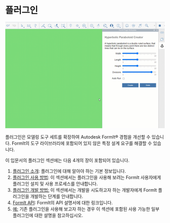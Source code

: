 # 플러그인

![](../.gitbook/assets/gg1.gif)

플러그인은 모델링 도구 세트를 확장하여 Autodesk FormIt® 경험을 개선할 수 있습니다. FormIt의 도구 라이브러리에 포함되어 있지 않은 특정 설계 요구를 해결할 수 있습니다.

이 입문서의 플러그인 섹션에는 다음 4개의 장이 포함되어 있습니다.

1. [플러그인 소개](introduction.md): 플러그인에 대해 알아야 하는 기본 정보입니다.
2. [플러그인 사용 방법](how-to-use-plug-ins.md): 이 섹션에서는 플러그인을 사용해 보려는 FormIt 사용자에게 플러그인 설치 및 사용 프로세스를 안내합니다.
3. [플러그인 개발 방법:](how-to-develop-plugins/) 이 섹션에서는 개발을 시도하고자 하는 개발자에게 FormIt 플러그인을 개발하는 단계를 안내합니다.
4. [FormIt API](how-to-develop-plugins/useful-links.md): FormIt의 API 설명서에 대한 링크입니다.
5. [예:](example-1/) 기존 플러그인을 사용해 보고자 하는 경우 이 섹션에 포함된 사용 가능한 일부 플러그인에 대한 설명을 참고하십시오.
